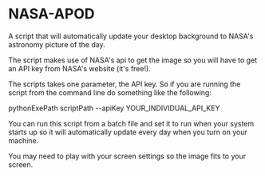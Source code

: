 # NASA-APOD
A script that will automatically update your desktop background to NASA's astronomy picture of the day.

 The script makes use of NASA's api to get the image so you will have to get an API key from NASA's website (it's free!).
 
 The scripts takes one parameter, the API key. So if you are running the script from the command line do something like the following: 
 
 pythonExePath     scriptPath     --apiKey YOUR_INDIVIDUAL_API_KEY
 
 You can run this script from a batch file and set it to run when your system starts up so it will automatically update every day when you turn on your machine.
 
 You may need to play with your screen settings so the image fits to your screen.
